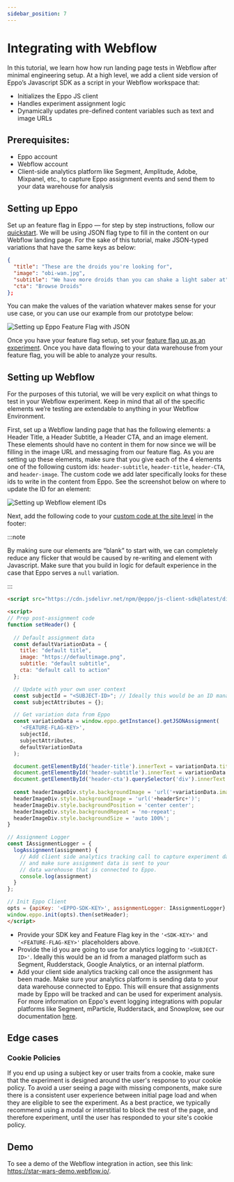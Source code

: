```yaml
---
sidebar_position: 7
---
```


# Integrating with Webflow


In this tutorial, we learn how how run landing page tests in Webflow after minimal engineering setup. At a high level, we add a client side version of Eppo’s Javascript SDK as a script in your Webflow workspace that:

- Initializes the Eppo JS client
- Handles experiment assignment logic
- Dynamically updates pre-defined content variables such as text and image URLs

## Prerequisites:

- Eppo account
- Webflow account
- Client-side analytics platform like Segment, Amplitude, Adobe, Mixpanel, etc., to capture Eppo assignment events and send them to your data warehouse for analysis

## Setting up Eppo

Set up an feature flag in Eppo — for step by step instructions, follow our [quickstart](/feature-flagging/). We will be using JSON flag type to fill in the content on our Webflow landing page. For the sake of this tutorial, make JSON-typed variations that have the same keys as below:

```json
{
  "title": "These are the droids you're looking for",
  "image": "obi-wan.jpg",
  "subtitle": "We have more droids than you can shake a light saber at",
  "cta": "Browse Droids"
};
```

You can make the values of the variation whatever makes sense for your use case, or you can use our example from our prototype below:

![Setting up Eppo Feature Flag with JSON](/img/guides/integrating-with-webflow/setting-up-feature-flag.png)

Once you have your feature flag setup, set your [feature flag up as an experiment](/experiment-analysis/configuration). Once you have data flowing to your data warehouse from your feature flag, you will be able to analyze your results.


## Setting up Webflow

For the purposes of this tutorial, we will be very explicit on what things to test in your Webflow experiment. Keep in mind that all of the specific elements we’re testing are extendable to anything in your Webflow Environment.

First, set up a Webflow landing page that has the following elements: a Header Title, a Header Subtitle, a Header CTA, and an image element. These elements should have no content in them for now since we will be filling in the image URL and messaging from our feature flag. As you are setting up these elements, make sure that you give each of the 4 elements one of the following custom ids: `header-subtitle`, `header-title`, `header-CTA`, and `header-image`. The custom code we add later specifically looks for these ids to write in the content from Eppo. See the screenshot below on where to update the ID for an element:

![Setting up Webflow element IDs](/img/guides/integrating-with-webflow/setting-up-webflow-ids.png)

Next, add the following code to your [custom code at the site level](https://university.webflow.com/lesson/custom-code-in-the-head-and-body-tags?topics=site-settings) in the footer:

:::note

By making sure our elements are “blank” to start with, we can completely reduce any flicker that would be caused by re-writing and element with Javascript. Make sure that you build in logic for default experience in the case that Eppo serves a `null` variation.

:::

```html
<script src="https://cdn.jsdelivr.net/npm/@eppo/js-client-sdk@latest/dist/eppo-sdk.min.js"></script>

<script>  
// Prep post-assignment code
function setHeader() {
  
  // Default assignment data 
  const defaultVariationData = {
    title: "default title",
    image: "https://defaultimage.png",
    subtitle: "default subtitle",
    cta: "default call to action"
  };

  // Update with your own user context
  const subjectId = "<SUBJECT-ID>"; // Ideally this would be an ID managed by your analytics tool such as GA, Rudderstack, or Segment id to name a few
  const subjectAttributes = {};

  // Get variation data from Eppo
  const variationData = window.eppo.getInstance().getJSONAssignment(
    '<FEATURE-FLAG-KEY>', 
    subjectId, 
    subjectAttributes,
    defaultVariationData
  );

  document.getElementById('header-title').innerText = variationData.title;
  document.getElementById('header-subtitle').innerText = variationData.subtitle;
  document.getElementById('header-cta').querySelector('div').innerText = variationData.cta;
  
  const headerImageDiv.style.backgroundImage = 'url('+variationData.image+')';
  headerImageDiv.style.backgroundImage = 'url('+headerSrc+')';
  headerImageDiv.style.backgroundPosition = 'center center';
  headerImageDiv.style.backgroundRepeat = 'no-repeat';
  headerImageDiv.style.backgroundSize = 'auto 100%';
}

// Assignment Logger  
const IAssignmentLogger = {
  logAssignment(assignment) {
    // Add client side analytics tracking call to capture experiment data 
    // and make sure assignment data is sent to your 
    // data warehouse that is connected to Eppo.
    console.log(assignment)
  }
};

// Init Eppo Client
opts = {apiKey: '<EPPO-SDK-KEY>', assignmentLogger: IAssignmentLogger};
window.eppo.init(opts).then(setHeader);
</script>
```

- Provide your SDK key and Feature Flag key in the `'<SDK-KEY>'` and `'<FEATURE-FLAG-KEY>'` placeholders above.
- Provide the id you are going to use for analytics logging to `'<SUBJECT-ID>'`. Ideally this would be an id from a managed platform such as Segment, Rudderstack, Google Analytics, or an internal platform.
- Add your client side analytics tracking call once the assignment has been made. Make sure your analytics platform is sending data to your data warehouse connected to Eppo. This will ensure that assignments made by Eppo will be tracked and can be used for experiment analysis. For more information on Eppo's event logging integrations with popular platforms like Segment, mParticle, Rudderstack, and Snowplow, see our documentation [here](/sdks/event-logging).

## Edge cases

### Cookie Policies

If you end up using a subject key or user traits from a cookie, make sure that the experiment is designed around the user's response to your cookie policy. To avoid a user seeing a page with missing components, make sure there is a consistent user experience between initial page load and when they are eligible to see the experiment. As a best practice, we typically recommend using a modal or interstitial to block the rest of the page, and therefore experiment, until the user has responded to your site's cookie policy.

## Demo

To see a demo of the Webflow integration in action, see this link: https://star-wars-demo.webflow.io/. 

